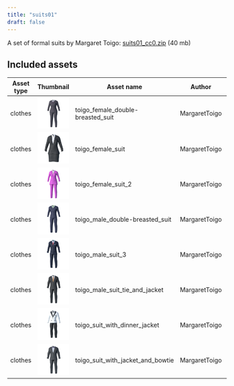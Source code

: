```yaml
---
title: "suits01"
draft: false
---
```


A set of formal suits by Margaret Toigo: [suits01_cc0.zip](http://files.makehumancommunity.org/asset_packs/suits01/suits01_cc0.zip) (40 mb)


## Included assets

| Asset type | Thumbnail | Asset name | Author | Source | License |
| ---------- | --------- | ---------- | ------ | ------ | ------- |
| clothes | ![toigo_female_double-breasted_suit.png](toigo_female_double-breasted_suit.png) | toigo_female_double-breasted_suit | MargaretToigo | [asset repo](http://www.makehumancommunity.org/node/1742) | CC0 |
| clothes | ![toigo_female_suit.png](toigo_female_suit.png) | toigo_female_suit | MargaretToigo | [asset repo](http://www.makehumancommunity.org/node/1324) | CC0 |
| clothes | ![toigo_female_suit_2.png](toigo_female_suit_2.png) | toigo_female_suit_2 | MargaretToigo | [asset repo](http://www.makehumancommunity.org/node/1739) | CC0 |
| clothes | ![toigo_male_double-breasted_suit.png](toigo_male_double-breasted_suit.png) | toigo_male_double-breasted_suit | MargaretToigo | [asset repo](http://www.makehumancommunity.org/node/1740) | CC0 |
| clothes | ![toigo_male_suit_3.png](toigo_male_suit_3.png) | toigo_male_suit_3 | MargaretToigo | [asset repo](http://www.makehumancommunity.org/node/1733) | CC0 |
| clothes | ![toigo_male_suit_tie_and_jacket.png](toigo_male_suit_tie_and_jacket.png) | toigo_male_suit_tie_and_jacket | MargaretToigo | [asset repo](http://www.makehumancommunity.org/node/1265) | CC0 |
| clothes | ![toigo_suit_with_dinner_jacket.png](toigo_suit_with_dinner_jacket.png) | toigo_suit_with_dinner_jacket | MargaretToigo | [asset repo](http://www.makehumancommunity.org/node/1746) | CC0 |
| clothes | ![toigo_suit_with_jacket_and_bowtie.png](toigo_suit_with_jacket_and_bowtie.png) | toigo_suit_with_jacket_and_bowtie | MargaretToigo | [asset repo](http://www.makehumancommunity.org/node/1317) | CC0 |
